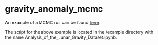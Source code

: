 # gravity_anomaly_mcmc

An example of a MCMC run can be found [here](https://wliang463.github.io/gravity_anomaly_mcmc/example/Analysis_of_the_Lunar_Gravity_Dataset.html).

The script for the above example is located in the /example directory with the name Analysis_of_the_Lunar_Gravity_Dataset.ipynb.
